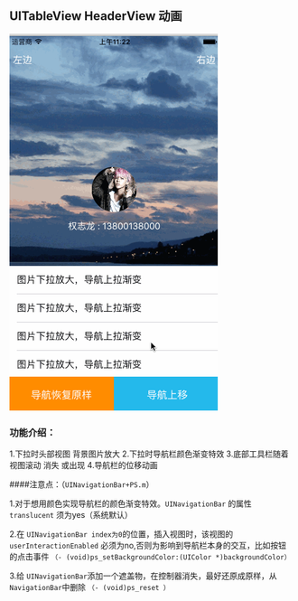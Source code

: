 
## UITableView HeaderView 动画


![](HeaderAnimationEffects/headerAnimationGif/headerAnimation.gif)



### 功能介绍：

1.下拉时头部视图 背景图片放大
2.下拉时导航栏颜色渐变特效
3.底部工具栏随着视图滚动 消失 或出现
4.导航栏的位移动画

####注意点：（`UINavigationBar+PS.m`）

1.对于想用颜色实现导航栏的颜色渐变特效。`UINavigationBar` 的属性 `translucent` 须为yes（系统默认）

2.在 `UINavigationBar index为0`的位置，插入视图时，该视图的`userInteractionEnabled` 必须为no,否则为影响到导航栏本身的交互，比如按钮的点击事件 `（- (void)ps_setBackgroundColor:(UIColor *)backgroundColor）`

3.给 `UINavigationBar`添加一个遮盖物，在控制器消失，最好还原成原样，从`NavigationBar`中删除 `（- (void)ps_reset
）`
